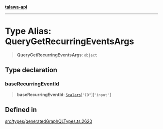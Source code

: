 [**talawa-api**](../../../README.md)

***

# Type Alias: QueryGetRecurringEventsArgs

> **QueryGetRecurringEventsArgs**: `object`

## Type declaration

### baseRecurringEventId

> **baseRecurringEventId**: [`Scalars`](Scalars.md)\[`"ID"`\]\[`"input"`\]

## Defined in

[src/types/generatedGraphQLTypes.ts:2620](https://github.com/Suyash878/talawa-api/blob/f376d03c37e9acd046e7cc983947432c95f74442/src/types/generatedGraphQLTypes.ts#L2620)
